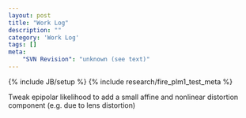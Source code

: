 ```yaml
---
layout: post
title: "Work Log"
description: ""
category: 'Work Log'
tags: []
meta: 
    "SVN Revision": "unknown (see text)"
---
```

{% include JB/setup %}
{% include research/fire_plm1_test_meta %}

Tweak epipolar likelihood to add a small affine and nonlinear distortion component (e.g. due to lens distortion)
